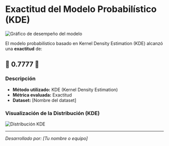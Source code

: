 # Exactitud del Modelo Probabilístico (KDE)

![Gráfico de desempeño del modelo](kde_model_accuracy.png)

El modelo probabilístico basado en Kernel Density Estimation (KDE) alcanzó una **exactitud** de:

## 🎯 **0.7777** 🎯

### Descripción
- **Método utilizado:** KDE (Kernel Density Estimation)
- **Métrica evaluada:** Exactitud
- **Dataset:** [Nombre del dataset]

### Visualización de la Distribución (KDE)
![Distribución KDE](kde_distribution.png)

---

*Desarrollado por: [Tu nombre o equipo]* 
